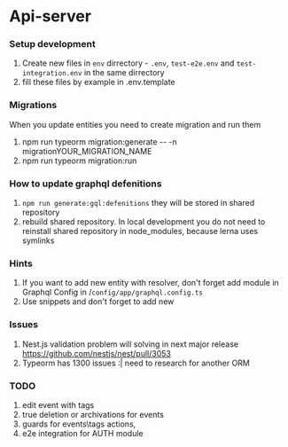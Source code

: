 # Api-server

### Setup development

1. Create new files in `env` dirrectory - `.env`, `test-e2e.env` and `test-integration.env` in the same dirrectory
2. fill these files by example in .env.template

### Migrations

When you update entities you need to create migration and run them

1.  npm run typeorm migration:generate -- -n migrationYOUR_MIGRATION_NAME
2.  npm run typeorm migration:run

### How to update graphql defenitions

1. `npm run generate:gql:defenitions` they will be stored in shared repository
2. rebuild shared repository. In local development you do not need to reinstall shared repository in node_modules, because lerna uses symlinks

### Hints

1. If you want to add new entity with resolver, don't forget add module in Graphql Config in /`config/app/graphql.config.ts`
2. Use snippets and don't forget to add new

### Issues

1. Nest.js validation problem will solving in next major release https://github.com/nestjs/nest/pull/3053
2. Typeorm has 1300 issues :| need to research for another ORM

### TODO

1. edit event with tags
2. true deletion or archivations for events
3. guards for events\tags actions,
4. e2e integration for AUTH module
